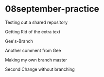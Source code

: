 # 08september-practice

Testing out a shared repository

Getting Rid of the extra text

 Gee's-Branch

Another comment from Gee

Making my own branch master

Second Change without branching
